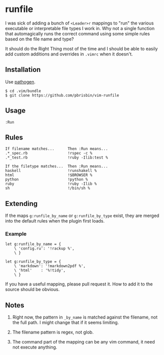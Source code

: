 # runfile

I was sick of adding a bunch of `<Leader>r` mappings to "run" the various 
executable or interpretable file types I work in. Why not a single 
function that automagically runs the correct command using some simple 
rules based on the file name and type?

It should do the Right Thing most of the time and I should be able to 
easily add custom additions and overrides in `.vimrc` when it doesn't.

## Installation

Use [pathogen][].

~~~ 
$ cd .vim/bundle
$ git clone https://github.com/pbrisbin/vim-runfile
~~~

[pathogen]: https://github.com/tpope/vim-pathogen

## Usage

~~~ 
:Run
~~~

## Rules

~~~ 
If filename matches...      Then :Run means...
.*_spec.rb                  !rspec -c %
.*_test.rb                  !ruby -Ilib:test %

If the filetype matches...  Then :Run means...
haskell                     !runshakell %
html                        !$BROWSER %
python                      !python %
ruby                        !ruby -Ilib %
sh                          !/bin/sh %
~~~

## Extending

If the maps `g:runfile_by_name` or `g:runfile_by_type` exist, they are 
merged into the default rules when the plugin first loads. 

### Example

~~~ { .vim }
let g:runfile_by_name = {
    \ 'config.ru': '!rackup %',
    \ }

let g:runfile_by_type = {
    \ 'markdown': '!markdown2pdf %',
    \ 'html'    : '%!tidy',
    \ }
~~~

If you have a useful mapping, please pull request it. How to add it to 
the source should be obvious.

## Notes

1. Right now, the pattern in `_by_name` is matched against the filename, 
   not the full path. I might change that if it seems limiting.

2. The filename pattern is regex, not glob.

3. The command part of the mapping can be any vim command, it need not 
   execute anything.
